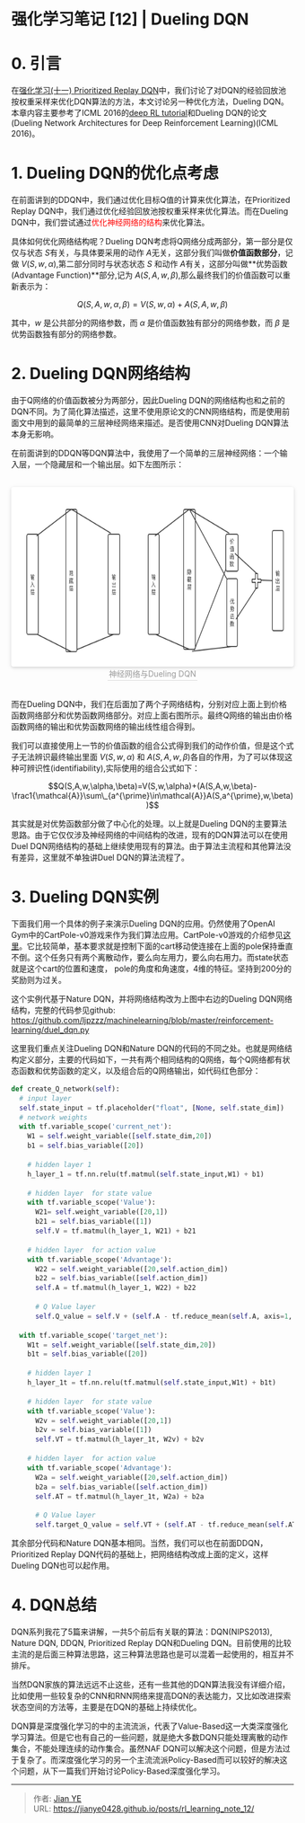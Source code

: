 # 强化学习笔记 [12] | Dueling DQN




# 0. 引言

在[强化学习(十一) Prioritized Replay DQN](https://www.cnblogs.com/pinard/p/9797695.html)中，我们讨论了对DQN的经验回放池按权重采样来优化DQN算法的方法，本文讨论另一种优化方法，Dueling DQN。本章内容主要参考了ICML 2016的[deep RL tutorial](https://icml.cc/2016/tutorials/deep_rl_tutorial.pdf)和Dueling DQN的论文(Dueling Network Architectures for Deep Reinforcement Learning)(ICML 2016)。

# 1. Dueling DQN的优化点考虑

在前面讲到的DDQN中，我们通过优化目标Q值的计算来优化算法，在Prioritized Replay DQN中，我们通过优化经验回放池按权重采样来优化算法。而在Dueling DQN中，我们尝试通过<font color=red>优化神经网络的结构</font>来优化算法。

具体如何优化网络结构呢？Dueling DQN考虑将Q网络分成两部分，第一部分是仅仅与状态 $S$有关，与具体要采用的动作 $A$无关，这部分我们叫做**价值函数部分**，记做 $V(S,w,α)$,第二部分同时与状态状态 $S$ 和动作 $A$有关，这部分叫做**优势函数(Advantage Function)**部分,记为 $A(S,A,w,β)$,那么最终我们的价值函数可以重新表示为：

$$Q(S,A,w,\alpha,\beta)=V(S,w,\alpha)+A(S,A,w,\beta)$$

其中，$w$ 是公共部分的网络参数，而 $α$ 是价值函数独有部分的网络参数，而 $β$ 是优势函数独有部分的网络参数。

# 2. Dueling DQN网络结构

由于Q网络的价值函数被分为两部分，因此Dueling DQN的网络结构也和之前的DQN不同。为了简化算法描述，这里不使用原论文的CNN网络结构，而是使用前面文中用到的最简单的三层神经网络来描述。是否使用CNN对Dueling DQN算法本身无影响。

在前面讲到的DDQN等DQN算法中，我使用了一个简单的三层神经网络：一个输入层，一个隐藏层和一个输出层。如下左图所示：

<br>
<center>
  <img src="images/2_01.png" width="640" height="320" align=center style="border-radius: 0.3125em; box-shadow: 0 2px 4px 0 rgba(34,36,38,.12),0 2px 10px 0 rgba(34,36,38,.08);">
  <br>
  <div style="color:orange; border-bottom: 1px solid #d9d9d9; display: inline-block; color: #999; padding: 2px;">神经网络与Dueling DQN</div>
</center>
<br>

而在Dueling DQN中，我们在后面加了两个子网络结构，分别对应上面上到价格函数网络部分和优势函数网络部分。对应上面右图所示。最终Q网络的输出由价格函数网络的输出和优势函数网络的输出线性组合得到。

我们可以直接使用上一节的价值函数的组合公式得到我们的动作价值，但是这个式子无法辨识最终输出里面 $V(S,w,α)$ 和 $A(S,A,w,β)$各自的作用，为了可以体现这种可辨识性(identifiability),实际使用的组合公式如下：

$$Q(S,A,w,\alpha,\beta)=V(S,w,\alpha)+(A(S,A,w,\beta)-\frac1{\mathcal{A}}\sum\_{a^{\prime}\in\mathcal{A}}A(S,a^{\prime},w,\beta))$$


其实就是对优势函数部分做了中心化的处理。以上就是Dueling DQN的主要算法思路。由于它仅仅涉及神经网络的中间结构的改进，现有的DQN算法可以在使用Duel DQN网络结构的基础上继续使用现有的算法。由于算法主流程和其他算法没有差异，这里就不单独讲Duel DQN的算法流程了。

# 3. Dueling DQN实例

下面我们用一个具体的例子来演示Dueling DQN的应用。仍然使用了OpenAI Gym中的CartPole-v0游戏来作为我们算法应用。CartPole-v0游戏的介绍参见[这里](https://github.com/openai/gym/wiki/CartPole-v0)。它比较简单，基本要求就是控制下面的cart移动使连接在上面的pole保持垂直不倒。这个任务只有两个离散动作，要么向左用力，要么向右用力。而state状态就是这个cart的位置和速度， pole的角度和角速度，4维的特征。坚持到200分的奖励则为过关。

这个实例代基于Nature DQN，并将网络结构改为上图中右边的Dueling DQN网络结构，完整的代码参见github: https://github.com/ljpzzz/machinelearning/blob/master/reinforcement-learning/duel_dqn.py

这里我们重点关注Dueling DQN和Nature DQN的代码的不同之处。也就是网络结构定义部分，主要的代码如下，一共有两个相同结构的Q网络，每个Q网络都有状态函数和优势函数的定义，以及组合后的Q网络输出，如代码红色部分：

```python
def create_Q_network(self):
  # input layer
  self.state_input = tf.placeholder("float", [None, self.state_dim])
  # network weights
  with tf.variable_scope('current_net'):
    W1 = self.weight_variable([self.state_dim,20])
    b1 = self.bias_variable([20])

    # hidden layer 1
    h_layer_1 = tf.nn.relu(tf.matmul(self.state_input,W1) + b1)

    # hidden layer  for state value
    with tf.variable_scope('Value'):
      W21= self.weight_variable([20,1])
      b21 = self.bias_variable([1])
      self.V = tf.matmul(h_layer_1, W21) + b21

    # hidden layer  for action value
    with tf.variable_scope('Advantage'):
      W22 = self.weight_variable([20,self.action_dim])
      b22 = self.bias_variable([self.action_dim])
      self.A = tf.matmul(h_layer_1, W22) + b22

      # Q Value layer
      self.Q_value = self.V + (self.A - tf.reduce_mean(self.A, axis=1, keep_dims=True))

  with tf.variable_scope('target_net'):
    W1t = self.weight_variable([self.state_dim,20])
    b1t = self.bias_variable([20])

    # hidden layer 1
    h_layer_1t = tf.nn.relu(tf.matmul(self.state_input,W1t) + b1t)

    # hidden layer  for state value
    with tf.variable_scope('Value'):
      W2v = self.weight_variable([20,1])
      b2v = self.bias_variable([1])
      self.VT = tf.matmul(h_layer_1t, W2v) + b2v

    # hidden layer  for action value
    with tf.variable_scope('Advantage'):
      W2a = self.weight_variable([20,self.action_dim])
      b2a = self.bias_variable([self.action_dim])
      self.AT = tf.matmul(h_layer_1t, W2a) + b2a

      # Q Value layer
      self.target_Q_value = self.VT + (self.AT - tf.reduce_mean(self.AT, axis=1, keep_dims=True))
```

其余部分代码和Nature DQN基本相同。当然，我们可以也在前面DDQN，Prioritized Replay DQN代码的基础上，把网络结构改成上面的定义，这样Dueling DQN也可以起作用。

# 4. DQN总结

DQN系列我花了5篇来讲解，一共5个前后有关联的算法：DQN(NIPS2013), Nature DQN, DDQN, Prioritized Replay DQN和Dueling DQN。目前使用的比较主流的是后面三种算法思路，这三种算法思路也是可以混着一起使用的，相互并不排斥。

当然DQN家族的算法远远不止这些，还有一些其他的DQN算法我没有详细介绍，比如使用一些较复杂的CNN和RNN网络来提高DQN的表达能力，又比如改进探索状态空间的方法等，主要是在DQN的基础上持续优化。

DQN算是深度强化学习的中的主流流派，代表了Value-Based这一大类深度强化学习算法。但是它也有自己的一些问题，就是绝大多数DQN只能处理离散的动作集合，不能处理连续的动作集合。虽然NAF DQN可以解决这个问题，但是方法过于复杂了。而深度强化学习的另一个主流流派Policy-Based而可以较好的解决这个问题，从下一篇我们开始讨论Policy-Based深度强化学习。



---

> 作者: [Jian YE](https://github.com/jianye0428)  
> URL: https://jianye0428.github.io/posts/rl_learning_note_12/  

